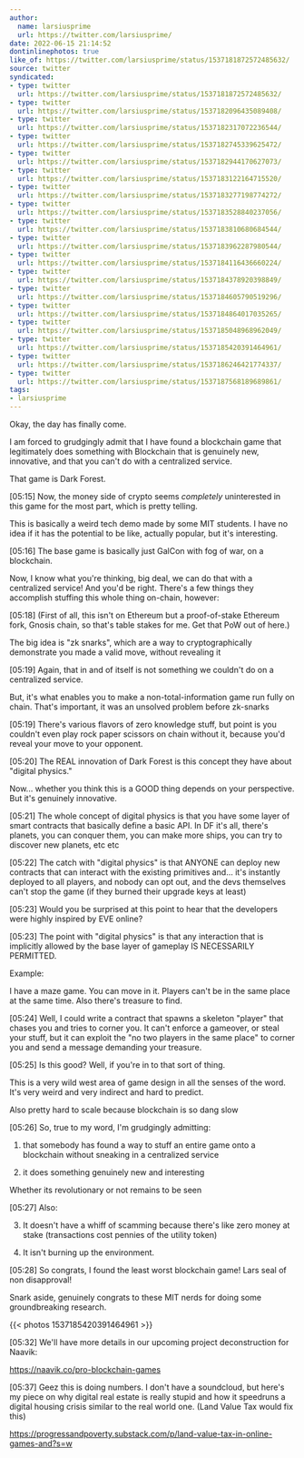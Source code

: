 ```yaml
---
author:
  name: larsiusprime
  url: https://twitter.com/larsiusprime/
date: 2022-06-15 21:14:52
dontinlinephotos: true
like_of: https://twitter.com/larsiusprime/status/1537181872572485632/
source: twitter
syndicated:
- type: twitter
  url: https://twitter.com/larsiusprime/status/1537181872572485632/
- type: twitter
  url: https://twitter.com/larsiusprime/status/1537182096435089408/
- type: twitter
  url: https://twitter.com/larsiusprime/status/1537182317072236544/
- type: twitter
  url: https://twitter.com/larsiusprime/status/1537182745339625472/
- type: twitter
  url: https://twitter.com/larsiusprime/status/1537182944170627073/
- type: twitter
  url: https://twitter.com/larsiusprime/status/1537183122164715520/
- type: twitter
  url: https://twitter.com/larsiusprime/status/1537183277198774272/
- type: twitter
  url: https://twitter.com/larsiusprime/status/1537183528840237056/
- type: twitter
  url: https://twitter.com/larsiusprime/status/1537183810680684544/
- type: twitter
  url: https://twitter.com/larsiusprime/status/1537183962287980544/
- type: twitter
  url: https://twitter.com/larsiusprime/status/1537184116436660224/
- type: twitter
  url: https://twitter.com/larsiusprime/status/1537184378920398849/
- type: twitter
  url: https://twitter.com/larsiusprime/status/1537184605790519296/
- type: twitter
  url: https://twitter.com/larsiusprime/status/1537184864017035265/
- type: twitter
  url: https://twitter.com/larsiusprime/status/1537185048968962049/
- type: twitter
  url: https://twitter.com/larsiusprime/status/1537185420391464961/
- type: twitter
  url: https://twitter.com/larsiusprime/status/1537186246421774337/
- type: twitter
  url: https://twitter.com/larsiusprime/status/1537187568189689861/
tags:
- larsiusprime
---
```


Okay, the day has finally come.



I am forced to grudgingly admit that I have found a blockchain game that legitimately does something with Blockchain that is genuinely new, innovative, and that you can't do with a centralized service.



That game is Dark Forest.

<time id="1537182096435089408">[05:15]</time> Now, the money side of crypto seems *completely* uninterested in this game for the most part, which is pretty telling.



This is basically a weird tech demo made by some MIT students. I have no idea if it has the potential to be like, actually popular, but it's interesting.

<time id="1537182317072236544">[05:16]</time> The base game is basically just GalCon with fog of war, on a blockchain.



Now, I know what you're thinking, big deal, we can do that with a centralized service! And you'd be right. There's a few things they accomplish stuffing this whole thing on-chain, however:

<time id="1537182745339625472">[05:18]</time> (First of all, this isn't on Ethereum but a proof-of-stake Ethereum fork, Gnosis chain, so that's table stakes for me. Get that PoW out of here.)



The big idea is "zk snarks", which are a way to cryptographically demonstrate you made a valid move, without revealing it

<time id="1537182944170627073">[05:19]</time> Again, that in and of itself is not something we couldn't do on a centralized service.



But, it's what enables you to make a non-total-information game run fully on chain. That's important, it was an unsolved problem before zk-snarks

<time id="1537183122164715520">[05:19]</time> There's various flavors of zero knowledge stuff, but point is you couldn't even play rock paper scissors on chain without it, because you'd reveal your move to your opponent.

<time id="1537183277198774272">[05:20]</time> The REAL innovation of Dark Forest is this concept they have about "digital physics."



Now... whether you think this is a GOOD thing depends on your perspective. But it's genuinely innovative.

<time id="1537183528840237056">[05:21]</time> The whole concept of digital physics is that you have some layer of smart contracts that basically define a basic API. In DF it's all, there's planets, you can conquer them, you can make more ships, you can try to discover new planets, etc etc

<time id="1537183810680684544">[05:22]</time> The catch with "digital physics" is that ANYONE can deploy new contracts that can interact with the existing primitives and... it's instantly deployed to all players, and nobody can opt out, and the devs themselves can't stop the game (if they burned their upgrade keys at least)

<time id="1537183962287980544">[05:23]</time> Would you be surprised at this point to hear that the developers were highly inspired by EVE online?

<time id="1537184116436660224">[05:23]</time> The point with "digital physics" is that any interaction that is implicitly allowed by the base layer of gameplay IS NECESSARILY PERMITTED.



Example:



I have a maze game. You can move in it. Players can't be in the same place at the same time. Also there's treasure to find.

<time id="1537184378920398849">[05:24]</time> Well, I could write a contract that spawns a skeleton "player" that chases you and tries to corner you. It can't enforce a gameover, or steal your stuff, but it can exploit the "no two players in the same place" to corner you and send a message demanding your treasure.

<time id="1537184605790519296">[05:25]</time> Is this good? Well, if you're in to that sort of thing.



This is a very wild west area of game design in all the senses of the word. It's very weird and very indirect and hard to predict. 



Also pretty hard to scale because blockchain is so dang slow

<time id="1537184864017035265">[05:26]</time> So, true to my word, I'm grudgingly admitting:



1) that somebody has found a way to stuff an entire game onto a blockchain without sneaking in a centralized service



2) it does something genuinely new and interesting



Whether its revolutionary or not remains to be seen

<time id="1537185048968962049">[05:27]</time> Also:



3) It doesn't have a whiff of scamming because there's like zero money at stake (transactions cost pennies of the utility token)



4) It isn't burning up the environment.

<time id="1537185420391464961">[05:28]</time> So congrats, I found the least worst blockchain game! Lars seal of non disapproval!



Snark aside, genuinely congrats to these MIT nerds for doing some groundbreaking research. 

{{< photos 1537185420391464961 >}}

<time id="1537186246421774337">[05:32]</time> We'll have more details in our upcoming project deconstruction for Naavik:



https://naavik.co/pro-blockchain-games

<time id="1537187568189689861">[05:37]</time> Geez this is doing numbers. I don't have a soundcloud, but here's my piece on why digital real estate is really stupid and how it speedruns a digital housing crisis similar to the real world one. (Land Value Tax would fix this)



https://progressandpoverty.substack.com/p/land-value-tax-in-online-games-and?s=w